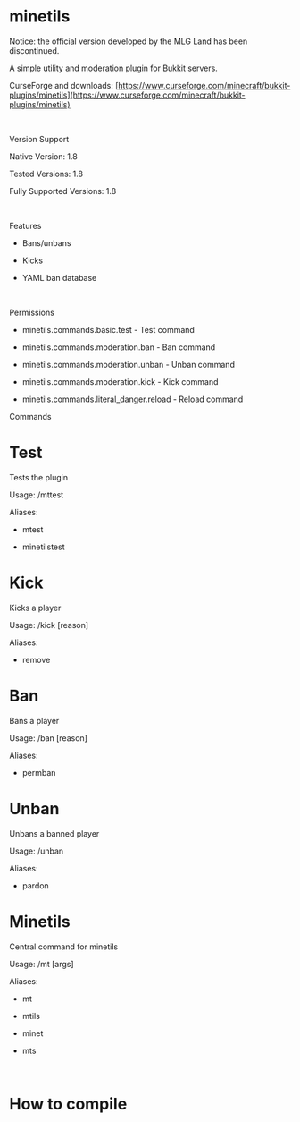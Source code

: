 # minetils

Notice: the official version developed by the MLG Land has been discontinued.

A simple utility and moderation plugin for Bukkit servers.

CurseForge and downloads: [https://www.curseforge.com/minecraft/bukkit-plugins/minetils](https://www.curseforge.com/minecraft/bukkit-plugins/minetils)

 

Version Support

Native Version: 1.8

Tested Versions: 1.8

Fully Supported Versions: 1.8

 

Features

- Bans/unbans

- Kicks

- YAML ban database

 

Permissions

- minetils.commands.basic.test - Test command

- minetils.commands.moderation.ban - Ban command

- minetils.commands.moderation.unban - Unban command

- minetils.commands.moderation.kick - Kick command

- minetils.commands.literal_danger.reload - Reload command
 

Commands

# Test

Tests the plugin

Usage: /mttest

Aliases:

- mtest

- minetilstest

# Kick

Kicks a player

Usage: /kick <player> [reason]

Aliases:

- remove

# Ban

Bans a player

Usage: /ban <player> [reason]

Aliases:

- permban

# Unban

Unbans a banned player

Usage: /unban <player>

Aliases:

- pardon

# Minetils

Central command for minetils

Usage: /mt <command> [args]

Aliases:

- mt

- mtils

- minet

- mts

 
  
# How to compile
